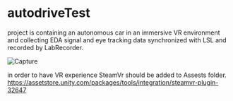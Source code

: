# autodriveTest
project is containing an autonomous car in an immersive VR environment and collecting EDA signal and eye tracking data synchronized with LSL and recorded by LabRecorder. 

![Capture](https://user-images.githubusercontent.com/63006273/136690793-2fbf124a-6936-44c1-ac04-208862892d67.PNG)

in order to have VR experience SteamVr should be added to Assests folder. https://assetstore.unity.com/packages/tools/integration/steamvr-plugin-32647 
